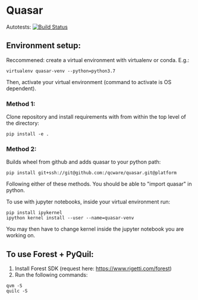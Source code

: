 # Quasar
Autotests: [![Build Status](https://circleci.com/gh/qcware/quasar.svg?style=svg&circle-token=e85544db6236d5ecb720ac042a9a40d2f819a4ec)](https://circleci.com/gh/qcware/quasar.svg?style=svg&circle-token=e85544db6236d5ecb720ac042a9a40d2f819a4ec)

## Environment setup:
Reccommened: create a virtual environment with virtualenv or conda. E.g.:
```
virtualenv quasar-venv --python=python3.7
```
Then, activate your virtual environment (command to activate is OS dependent). <br>

### Method 1:
Clone repository and install requirements with from within the top level of the directory:
```
pip install -e . 
```

### Method 2:
Builds wheel from github and adds quasar to your python path:
```
pip install git+ssh://git@github.com:/qcware/quasar.git@platform
```

Following either of these methods. You should be able to "import quasar" in python.

To use with jupyter notebooks, inside your virtual environment run:
```
pip install ipykernel
ipython kernel install --user --name=quasar-venv
```
You may then have to change kernel inside the jupyter notebook you are working on.

## To use Forest + PyQuil:
1. Install Forest SDK (request here: https://www.rigetti.com/forest)<br/>
2. Run the following commands:
```
qvm -S 
quilc -S 
```
